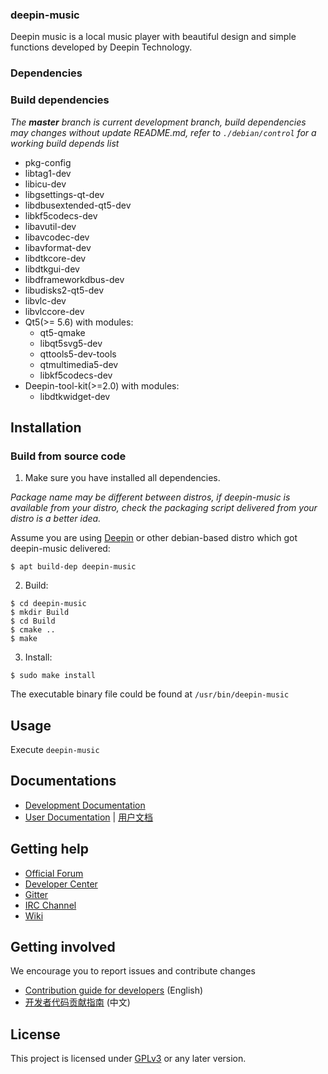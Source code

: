 ### deepin-music

Deepin music  is a local music player with beautiful design and simple functions  developed by Deepin Technology.

### Dependencies

### Build dependencies

_The **master** branch is current development branch, build dependencies may changes without update README.md, refer to `./debian/control` for a working build depends list_

* pkg-config
* libtag1-dev
* libicu-dev
* libgsettings-qt-dev
* libdbusextended-qt5-dev
* libkf5codecs-dev
* libavutil-dev
* libavcodec-dev
* libavformat-dev
* libdtkcore-dev
* libdtkgui-dev
* libdframeworkdbus-dev
* libudisks2-qt5-dev 
* libvlc-dev
* libvlccore-dev
* Qt5(>= 5.6) with modules:
  - qt5-qmake
  - libqt5svg5-dev
  - qttools5-dev-tools
  - qtmultimedia5-dev
  - libkf5codecs-dev
* Deepin-tool-kit(>=2.0) with modules:
  - libdtkwidget-dev

## Installation

### Build from source code

1. Make sure you have installed all dependencies.

_Package name may be different between distros, if deepin-music is available from your distro, check the packaging script delivered from your distro is a better idea._

Assume you are using [Deepin](https://distrowatch.com/table.php?distribution=deepin) or other debian-based distro which got deepin-music delivered:

``` shell
$ apt build-dep deepin-music
```

2. Build:

```
$ cd deepin-music
$ mkdir Build
$ cd Build
$ cmake ..
$ make
```

3. Install:

```
$ sudo make install
```

The executable binary file could be found at `/usr/bin/deepin-music`

## Usage

Execute `deepin-music`

## Documentations

 - [Development Documentation](https://linuxdeepin.github.io/)
 - [User Documentation](https://wikidev.uniontech.com/index.php?title=%E9%9F%B3%E4%B9%90) | [用户文档](https://wikidev.uniontech.com/index.php?title=音乐)

## Getting help

 - [Official Forum](https://bbs.deepin.org/)
 - [Developer Center](https://github.com/linuxdeepin/developer-center)
 - [Gitter](https://gitter.im/orgs/linuxdeepin/rooms)
 - [IRC Channel](https://webchat.freenode.net/?channels=deepin)
 - [Wiki](https://wiki.deepin.org/)

## Getting involved

We encourage you to report issues and contribute changes

 - [Contribution guide for developers](https://github.com/linuxdeepin/developer-center/wiki/Contribution-Guidelines-for-Developers-en) (English)
 - [开发者代码贡献指南](https://github.com/linuxdeepin/developer-center/wiki/Contribution-Guidelines-for-Developers) (中文)

## License

This project is licensed under [GPLv3](LICENSE) or any later version.